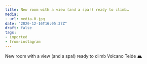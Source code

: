 ```yaml
---
title: New room with a view (and a spa!) ready to climb…
media:
- url: media-0.jpg
date: "2020-12-16T16:05:37Z"
draft: false
tags:
- imported
- from-instagram
---
```

New room with a view \(and a spa!) ready to climb Volcano Teide 🏔️
